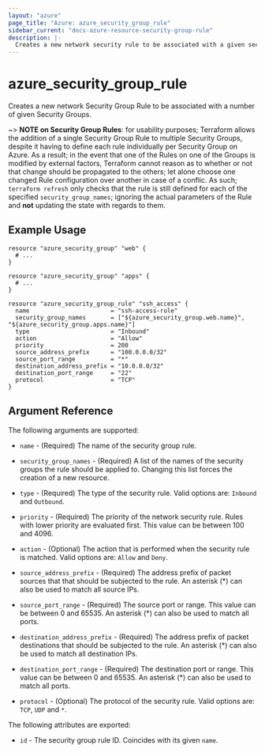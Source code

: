 ```yaml
---
layout: "azure"
page_title: "Azure: azure_security_group_rule"
sidebar_current: "docs-azure-resource-security-group-rule"
description: |-
  Creates a new network security rule to be associated with a given security group.
---
```


# azure\_security\_group\_rule

Creates a new network Security Group Rule to be associated with a number of
given Security Groups.

~> **NOTE on Security Group Rules**: for usability purposes; Terraform allows the
addition of a single Security Group Rule to multiple Security Groups, despite
it having to define each rule individually per Security Group on Azure. As a
result; in the event that one of the Rules on one of the Groups is modified by
external factors, Terraform cannot reason as to whether or not that change
should be propagated to the others; let alone choose one changed Rule
configuration over another in case of a conflic. As such; `terraform refresh`
only checks that the rule is still defined for each of the specified
`security_group_names`; ignoring the actual parameters of the Rule and **not**
updating the state with regards to them.

## Example Usage

```hcl
resource "azure_security_group" "web" {
  # ...
}

resource "azure_security_group" "apps" {
  # ...
}

resource "azure_security_group_rule" "ssh_access" {
  name                       = "ssh-access-rule"
  security_group_names       = ["${azure_security_group.web.name}", "${azure_security_group.apps.name}"]
  type                       = "Inbound"
  action                     = "Allow"
  priority                   = 200
  source_address_prefix      = "100.0.0.0/32"
  source_port_range          = "*"
  destination_address_prefix = "10.0.0.0/32"
  destination_port_range     = "22"
  protocol                   = "TCP"
}
```

## Argument Reference

The following arguments are supported:
* `name` - (Required) The name of the security group rule.

* `security_group_names` - (Required) A list of the names of the security groups
    the rule should be applied to.
    Changing this list forces the creation of a new resource.

* `type` - (Required) The type of the security rule. Valid options are:
    `Inbound` and `Outbound`.

* `priority` - (Required) The priority of the network security rule. Rules with
    lower priority are evaluated first. This value can be between 100 and 4096.

* `action` - (Optional) The action that is performed when the security rule is
    matched. Valid options are: `Allow` and `Deny`.

* `source_address_prefix` - (Required) The address prefix of packet sources that
    that should be subjected to the rule. An asterisk (\*) can also be used to
    match all source IPs.

* `source_port_range` - (Required) The source port or range. This value can be
    between 0 and 65535. An asterisk (\*) can also be used to match all ports.

* `destination_address_prefix` - (Required) The address prefix of packet
    destinations that should be subjected to the rule. An asterisk
    (\*) can also be used to match all destination IPs.

* `destination_port_range` - (Required) The destination port or range. This value
    can be between 0 and 65535. An asterisk (\*) can also be used to match all
    ports.

* `protocol` - (Optional) The protocol of the security rule. Valid options are:
    `TCP`, `UDP` and `*`.

The following attributes are exported:

* `id` - The security group rule ID. Coincides with its given `name`.
